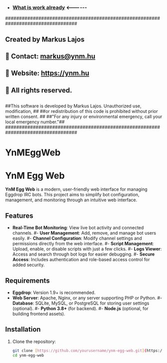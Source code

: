- ### [What is work already](https://ai.ynm.hu/egg/)   <------     


##################################################################################
##	                    	Created by Markus Lajos                                 ## 
##	                  	🔹 Contact: markus@ynm.hu                               ##
##		                  🔹 Website: https://ynm.hu			                       ##
##	                    	🔹 All rights reserved.                                 ##
##						                                                   	        ##
##This software is developed by Markus Lajos. Unauthorized use, modification,   ##
##or redistribution of this code is prohibited without prior written consent.   ##
##"For any injury or environmental emergency, call your local emergency number."##
##################################################################################


# YnMEggWeb
# YnM Egg Web

**YnM Egg Web** is a modern, user-friendly web interface for managing Eggdrop IRC bots. This project aims to simplify bot configuration, management, and monitoring through an intuitive web interface.

## Features
- **Real-Time Bot Monitoring**: View live bot activity and connected channels.
#- **User Management**: Add, remove, and manage bot users easily.
#- **Channel Configuration**: Modify channel settings and permissions directly from the web interface.
#- **Script Management**: Upload, enable, or disable scripts with just a few clicks.
#- **Logs Viewer**: Access and search through bot logs for easier debugging.
#- **Secure Access**: Includes authentication and role-based access control for added security.

## Requirements
- **Eggdrop**: Version 1.9+ is recommended.
- **Web Server**: Apache, Nginx, or any server supporting PHP or Python.
#- **Database**: SQLite, MySQL, or PostgreSQL for storing user settings (optional).
#- **Python 3.8+** (for backend).
#- **Node.js** (optional, for building frontend assets).

## Installation
1. Clone the repository:
   ```bash
   git clone [https://github.com/yourusername/ynm-egg-web.git](https://github.com/ynmhu/YnMEggWeb.git)
   cd ynm-egg-web

